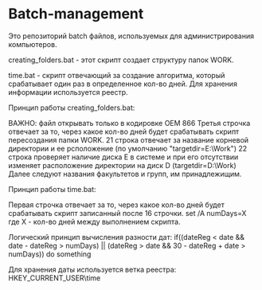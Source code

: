 # Batch-management
Это репозиторий batch файлов, используемых для администрирования компьютеров.

creating_folders.bat - этот скрипт создает структуру папок WORK. 

time.bat - скрипт отвечающий за создание алгоритма, который срабатывает один раз в определенное кол-во дней. Для хранения информации используется реестр.



Принцип работы creating_folders.bat:

ВАЖНО: файл открывать только в кодировке OEM 866
Третья строчка отвечает за то, через какое кол-во дней будет срабатывать скрипт пересоздания папки WORK.
21 строка отвечает за название корневой директории и ее рсположение (по умолчанию "targetdir=E:\Work")
22 строка проверяет наличие диска E в системе и при его отсутствии изменяет расположение директории на диск D (targetdir=D:\Work)
Далее следуют названия факультетов и групп, им принадлежищим.




Принцип работы time.bat:

Первая строчка отвечает за то, через какое кол-во дней будет срабатывать скрипт записанный после 16 строчки.
set /A numDays=X
где X - кол-во дней между выполнением скрипта.

Логический принцип вычисления разности дат:
if((dateReg < date && date - dateReg > numDays) || (dateReg > date && 30 - dateReg + date > numDays)) do something

Для хранения даты используется ветка реестра: HKEY_CURRENT_USER\time
